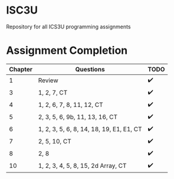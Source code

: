 # ISC3U
Repository for all ICS3U programming assignments
# Assignment Completion
| Chapter | Questions                     | TODO               |
|---------|-------------------------------|--------------------|
| 1       |             Review            | :heavy_check_mark: |
| 3       |           1, 2, 7, CT           | :heavy_check_mark: |
| 4       |       1, 2, 6, 7, 8, 11, 12, CT      | :heavy_check_mark: |
| 5       |     2, 3, 5, 6, 9b, 11, 13, 16, CT    | :heavy_check_mark: |
| 6       | 1, 2, 3, 5, 6, 8, 14, 18, 19, E1, E1, CT | :heavy_check_mark: |
| 7       |           2, 5, 10, CT           | :heavy_check_mark: |
| 8       |              2, 8              | :heavy_check_mark: |
| 10      |   1, 2, 3, 4, 5, 8, 15, 2d Array, CT  | :heavy_check_mark: |
